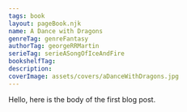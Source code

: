 ```yaml
---
tags: book
layout: pageBook.njk
name: A Dance with Dragons
genreTag: genreFantasy
authorTag: georgeRRMartin
serieTag: serieASongOfIceAndFire
bookshelfTag: 
description: 
coverImage: assets/covers/aDanceWithDragons.jpg
---
```


Hello, here is the body of the first blog post.